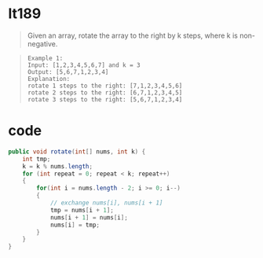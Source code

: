# lt189
> Given an array, rotate the array to the right by k steps, where k is non-negative.

>     Example 1:
>     Input: [1,2,3,4,5,6,7] and k = 3
>     Output: [5,6,7,1,2,3,4]
>     Explanation:
>     rotate 1 steps to the right: [7,1,2,3,4,5,6]
>     rotate 2 steps to the right: [6,7,1,2,3,4,5]
>     rotate 3 steps to the right: [5,6,7,1,2,3,4]


# code
```java
public void rotate(int[] nums, int k) {
    int tmp;
    k = k % nums.length;
    for (int repeat = 0; repeat < k; repeat++) 
    {
        for(int i = nums.length - 2; i >= 0; i--) 
        {
            // exchange nums[i], nums[i + 1]
            tmp = nums[i + 1];
            nums[i + 1] = nums[i];
            nums[i] = tmp;
        }
    }
}
```